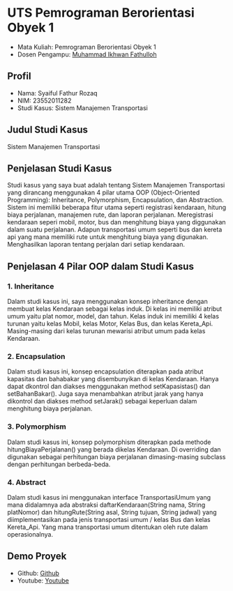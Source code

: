 # UTS Pemrograman Berorientasi Obyek 1
<ul>
  <li>Mata Kuliah: Pemrograman Berorientasi Obyek 1</li>
  <li>Dosen Pengampu: <a href="https://github.com/Muhammad-Ikhwan-Fathulloh">Muhammad Ikhwan Fathulloh</a></li>
</ul>

## Profil
<ul>
  <li>Nama: Syaiful Fathur Rozaq</li>
  <li>NIM: 23552011282</li>
  <li>Studi Kasus: Sistem Manajemen Transportasi</li>
</ul>

## Judul Studi Kasus
<p>Sistem Manajemen Transportasi</p>

## Penjelasan Studi Kasus
<p>Studi kasus yang saya buat adalah tentang Sistem Manajemen Transportasi yang dirancang 
menggunakan 4 pilar utama OOP (Object-Oriented Programming): Inheritance, 
Polymorphism, Encapsulation, dan Abstraction. Sistem ini memiliki beberapa fitur utama 
seperti registrasi kendaraan, hitung biaya perjalanan, manajemen rute, dan laporan perjalanan. Meregistrasi kendaraan seperi mobil, motor, bus dan menghitung biaya yang diggunakan dalam suatu perjalanan. Adapun transportasi umum seperti bus dan kereta api yang mana memiliki rute untuk menghitung biaya yang digunakan. Menghasilkan laporan tentang perjalan dari setiap kendaraan.</p>

## Penjelasan 4 Pilar OOP dalam Studi Kasus

### 1. Inheritance
<p>Dalam studi kasus ini, saya menggunakan konsep inheritance dengan membuat kelas Kendaraan sebagai kelas induk. Di kelas ini memiliki atribut umum yaitu plat nomor, model, dan tahun. Kelas induk ini memiliki 4 kelas turunan yaitu kelas Mobil, kelas Motor, Kelas Bus, dan kelas Kereta_Api. Masing-masing dari kelas turunan mewarisi atribut umum pada kelas Kendaraan.</p>

### 2. Encapsulation
<p>Dalam studi kasus ini, konsep encapsulation diterapkan pada atribut kapasitas dan bahabakar yang disembunyikan di kelas Kendaraan. Hanya dapat dkontrol dan diakses menggunakan method setKapasistas() dan setBahanBakar(). Juga saya menambahkan atribut jarak yang hanya dikontrol dan diakses method setJarak() sebagai keperluan dalam menghitung biaya perjalanan.</p>

### 3. Polymorphism
<p>Dalam studi kasus ini, konsep polymorphism diterapkan pada methode hitungBiayaPerjalanan() yang berada dikelas Kendaraan. Di overriding dan digunakan sebagai perhitungan biaya perjalanan dimasing-masing subclass dengan perhitungan berbeda-beda.</p>

### 4. Abstract
<p>Dalam studi kasus ini menggunakan interface TransportasiUmum yang mana didalamnya ada abstraksi daftarKendaraan(String nama, String platNomor) dan hitungRute(String asal, String tujuan, String jadwal) yang diimplementasikan pada jenis transportasi umum / kelas Bus dan kelas Kereta_Api. Yang mana transportasi umum ditentukan oleh rute dalam operasionalnya.</p>

## Demo Proyek
<ul>
  <li>Github: <a href="https://github.com/syafaro1011/UTS_PBO1_TIF-K-23A_23552011282/tree/main">Github</a></li>
  <li>Youtube: <a href="">Youtube</a></li>
</ul>
